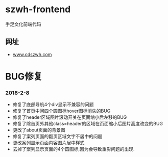 # szwh-frontend
手足文化前端代码

## 网址
- www.cdszwh.com

# BUG修复
### 2018-2-8
- 修复了底部导航4个div显示不兼容的问题
- 修复了首页中间四个圆图标hover图标消失的BUG
- 修复了header区域图片滚动开关在页面缩小后左移的BUG
- 修复了除首页外其他class=header的区域在页面缩小后图片高度改变的BUG
- 更改了about页面的背景图
- 修复了案列页面的翻页区域文字不居中的问题
- 更改案列显示页面内容图片居中样式
- 去掉了案列显示页面的4个圆图标,因为会导致重影问题的出现.